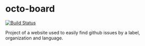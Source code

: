 # octo-board

[![Build Status](https://travis-ci.org/radlinskii/octo-board.svg?branch=master)](https://travis-ci.org/radlinskii/octo-board)

Project of a website used to easily find github issues by a label, organization and language.
